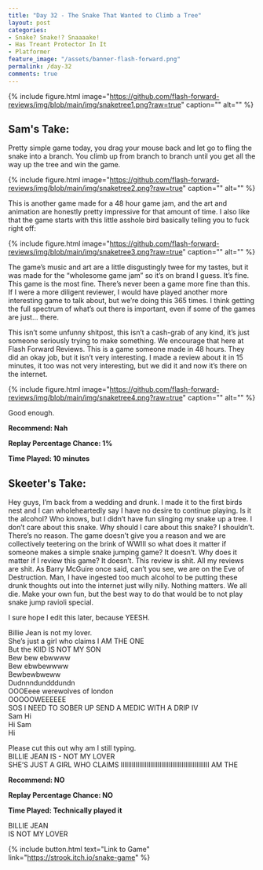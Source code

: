 ```yaml
---
title: "Day 32 - The Snake That Wanted to Climb a Tree"
layout: post
categories:
- Snake? Snake!? Snaaaake!
- Has Treant Protector In It
- Platformer
feature_image: "/assets/banner-flash-forward.png"
permalink: /day-32
comments: true
---
```


{% include figure.html image="https://github.com/flash-forward-reviews/img/blob/main/img/snaketree1.png?raw=true" caption="" alt="" %}

## Sam's Take:

Pretty simple game today, you drag your mouse back and let go to fling the snake into a branch. You climb up from branch to branch until you get all the way up the tree and win the game.

{% include figure.html image="https://github.com/flash-forward-reviews/img/blob/main/img/snaketree2.png?raw=true" caption="" alt="" %}

This is another game made for a 48 hour game jam, and the art and animation are honestly pretty impressive for that amount of time. I also like that the game starts with this little asshole bird basically telling you to fuck right off:

{% include figure.html image="https://github.com/flash-forward-reviews/img/blob/main/img/snaketree3.png?raw=true" caption="" alt="" %}

The game’s music and art are a little disgustingly twee for my tastes, but it was made for the “wholesome game jam” so it’s on brand I guess. It’s fine. This game is the most fine. There’s never been a game more fine than this. If I were a more diligent reviewer, I would have played another more interesting game to talk about, but we’re doing this 365 times. I think getting the full spectrum of what’s out there is important, even if some of the games are just... there.

This isn’t some unfunny shitpost, this isn’t a cash-grab of any kind, it’s just someone seriously trying to make something. We encourage that here at Flash Forward Reviews. This is a game someone made in 48 hours. They did an okay job, but it isn’t very interesting. I made a review about it in 15 minutes, it too was not very interesting, but we did it and now it’s there on the internet.

{% include figure.html image="https://github.com/flash-forward-reviews/img/blob/main/img/snaketree4.png?raw=true" caption="" alt="" %}

Good enough.

**Recommend: Nah**

**Replay Percentage Chance: 1%**

**Time Played: 10 minutes**

## Skeeter's Take:

Hey guys, I’m back from a wedding and drunk. I made it to the first birds nest and I can wholeheartedly say I have no desire to continue playing. Is it the alcohol? Who knows, but I didn’t have fun slinging my snake up a tree. I don’t care about this snake. Why should I care about this snake? I shouldn’t. There’s no reason. The game doesn’t give you a reason and we are collectively teetering on the brink of WWIII so what does it matter if someone makes a simple snake jumping game? It doesn’t. Why does it matter if I review this game? It doesn’t. This review is shit. All my reviews are shit. As Barry McGuire once said, can’t you see, we are on the Eve of Destruction.
Man, I have ingested too much alcohol to be putting these drunk thoughts out into the internet just willy nilly. 
Nothing matters. We all die. Make your own fun, but the best way to do that would be to not play snake jump ravioli special. 

I sure hope I edit this later, because YEESH. 

Billie Jean is not my lover.\
She’s just a girl who claims I AM THE ONE\
But the KIID IS NOT MY SON\
Bew bew ebwwww\
Bew ebwbewwww\
Bewbewbweww\
Dudnnndundddundn\
OOOEeee werewolves of london\
OOOOOWEEEEEE\
SOS I NEED TO SOBER UP SEND A MEDIC WITH A DRIP IV\
Sam Hi\
Hi Sam\
Hi 

Please cut this out why am I still typing.\
BILLIE JEAN IS - NOT MY LOVER\
SHE’S JUST A GIRL WHO CLAIMS IIIIIIIIIIIIIIIIIIIIIIIIIIIIIIIIIIIIIIIIIIIIIIII AM THE 

**Recommend: NO**

**Replay Percentage Chance: NO**

**Time Played: Technically played it**

BILLIE JEAN\
IS NOT MY LOVER

{% include button.html text="Link to Game" link="https://strook.itch.io/snake-game" %}
